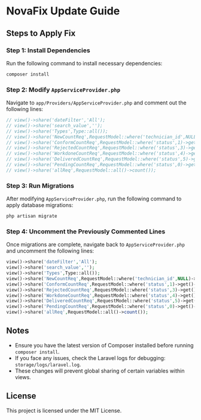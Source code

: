 # NovaFix Update Guide

## Steps to Apply Fix

### Step 1: Install Dependencies

Run the following command to install necessary dependencies:

```sh
composer install
```

### Step 2: Modify `AppServiceProvider.php`

Navigate to `app/Providers/AppServiceProvider.php` and comment out the following lines:

```php
// view()->share('dateFilter','All');
// view()->share('search_value','');
// view()->share('Types',Type::all());
// view()->share('NewCountReq',RequestModel::where('technician_id',NULL)->get()->count());
// view()->share('ConformCountReq',RequestModel::where('status',1)->get()->count());
// view()->share('RejectedCountReq',RequestModel::where('status',3)->get()->count());
// view()->share('WorkdoneCountReq',RequestModel::where('status',4)->get()->count());
// view()->share('DeliveredCountReq',RequestModel::where('status',5)->get()->count());
// view()->share('PendingCountReq',RequestModel::where('status',0)->get()->count());
// view()->share('allReq',RequestModel::all()->count());
```

### Step 3: Run Migrations

After modifying `AppServiceProvider.php`, run the following command to apply database migrations:

```sh
php artisan migrate
```

### Step 4: Uncomment the Previously Commented Lines

Once migrations are complete, navigate back to `AppServiceProvider.php` and uncomment the following lines:

```php
view()->share('dateFilter','All');
view()->share('search_value','');
view()->share('Types',Type::all());
view()->share('NewCountReq',RequestModel::where('technician_id',NULL)->get()->count());
view()->share('ConformCountReq',RequestModel::where('status',1)->get()->count());
view()->share('RejectedCountReq',RequestModel::where('status',3)->get()->count());
view()->share('WorkdoneCountReq',RequestModel::where('status',4)->get()->count());
view()->share('DeliveredCountReq',RequestModel::where('status',5)->get()->count());
view()->share('PendingCountReq',RequestModel::where('status',0)->get()->count());
view()->share('allReq',RequestModel::all()->count());
```

## Notes

- Ensure you have the latest version of Composer installed before running `composer install`.
- If you face any issues, check the Laravel logs for debugging: `storage/logs/laravel.log`.
- These changes will prevent global sharing of certain variables within views.

## License

This project is licensed under the MIT License.

